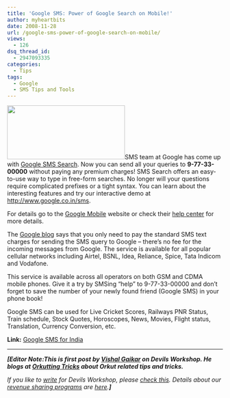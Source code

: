 ```yaml
---
title: 'Google SMS: Power of Google Search on Mobile!'
author: myheartbits
date: 2008-11-28
url: /google-sms-power-of-google-search-on-mobile/
views:
  - 126
dsq_thread_id:
  - 2947093335
categories:
  - Tips
tags:
  - Google
  - SMS Tips and Tools
---
```

[<img class="alignleft size-full wp-image-2688" src="http://cdn.devilsworkshop.org/files/2008/11/googlesms.jpg" alt="" width="275" height="126" />][1]SMS team at Google has come up with <a href="http://www.google.co.in/sms" onclick="_gaq.push(['_trackEvent', 'outbound-article', 'http://www.google.co.in/sms', 'Google SMS Search']);" >Google SMS Search</a>. Now you can send all your queries to **9-77-33-00000** without paying any premium charges! SMS Search offers an easy-to-use way to type in free-form searches. No longer will your questions require complicated prefixes or a tight syntax. You can learn about the interesting features and try our interactive demo at <a href="http://www.google.co.in/mobile/default/sms/" onclick="_gaq.push(['_trackEvent', 'outbound-article', 'http://www.google.co.in/mobile/default/sms/', 'http://www.google.co.in/sms']);" >http://www.google.co.in/sms</a>.

For details go to the <a href="http://www.google.co.in/mobile/default/sms/" onclick="_gaq.push(['_trackEvent', 'outbound-article', 'http://www.google.co.in/mobile/default/sms/', 'Google Mobile']);" >Google Mobile</a> website or check their <a href="http://www.google.com/support/mobile/bin/topic.py?topic=13553" onclick="_gaq.push(['_trackEvent', 'outbound-article', 'http://www.google.com/support/mobile/bin/topic.py?topic=13553', 'help center']);" >help center</a> for more details.

The <a href="http://googleindia.blogspot.com/2008/11/google-sms-search-on-9-77-33-00000.html" onclick="_gaq.push(['_trackEvent', 'outbound-article', 'http://googleindia.blogspot.com/2008/11/google-sms-search-on-9-77-33-00000.html', 'Google blog']);" >Google blog</a> says that you only need to pay the standard SMS text charges for sending the SMS query to Google – there’s no fee for the incoming messages from Google. The service is available for all popular cellular networks including Airtel, BSNL, Idea, Reliance, Spice, Tata Indicom and Vodafone.

This service is available across all operators on both GSM and CDMA mobile phones. Give it a try by SMSing &#8220;help&#8221; to 9-77-33-00000 and don&#8217;t forget to save the number of your newly found friend (Google SMS) in your phone book!

Google SMS can be used for Live Cricket Scores, Railways PNR Status, Train schedule, Stock Quotes, Horoscopes, News, Movies, Flight status, Translation, Currency Conversion, etc.

**Link:** <a href="http://www.google.co.in/mobile/default/sms/" onclick="_gaq.push(['_trackEvent', 'outbound-article', 'http://www.google.co.in/mobile/default/sms/', 'Google SMS for India']);" >Google SMS for India</a>

* * *

***[Editor Note:**This is first post by <a href="http://orkutting-tricks.blogspot.com" onclick="_gaq.push(['_trackEvent', 'outbound-article', 'http://orkutting-tricks.blogspot.com', 'Vishal Gaikar']);" >Vishal Gaikar</a> on Devils Workshop. He blogs at <a href="http://orkutting-tricks.blogspot.com" onclick="_gaq.push(['_trackEvent', 'outbound-article', 'http://orkutting-tricks.blogspot.com', 'Orkutting Tricks']);" >Orkutting Tricks</a> about Orkut related tips and tricks.*****</p> 

*If you like to [write][2] for Devils Workshop, please [check this][2]. Details about our [revenue sharing programs][2] are [here][2].****]***

 [1]: http://cdn.devilsworkshop.org/files/2008/11/googlesms.jpg
 [2]: http://devilsworkshop.org/join-dw/
